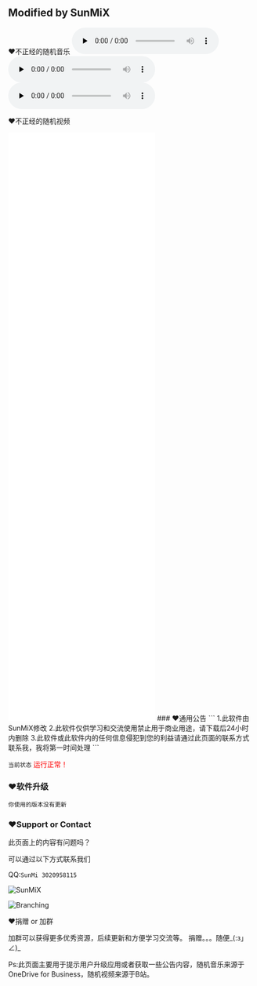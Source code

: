 ## Modified by SunMiX
♥不正经的随机音乐
<audio id="audio" controls="" preload="none">
      <source id="mp3" src="https://onedrive.gimhoy.com/sharepoint/aHR0cHM6Ly9qaWE2NjYtbXkuc2hhcmVwb2ludC5jb20vOnU6L2cvcGVyc29uYWwvc3VubWl4X3hreF9tZS9FVndBYnl1UVVkTk5vaTgzQm9MbXBGQUJzMVRYcld5QUU2Y0xWYUNRM0JjTnRRP2U9VjJWdkwz.mp3">
      </audio>
<audio id="audio" controls="" preload="none">
      <source id="mp3" src="https://onedrive.gimhoy.com/sharepoint/aHR0cHM6Ly9qaWE2NjYtbXkuc2hhcmVwb2ludC5jb20vOnU6L2cvcGVyc29uYWwvc3VubWl4X3hreF9tZS9FWHFOdURmT0hrWkpzM2Uyc0NZeTM4b0J5MmtKR1JqX1BRbTFBX3dkSEhBaC1BP2U9ODQ5and1.mp3">
      </audio>
<audio id="audio" controls="" preload="none">
      <source id="mp3" src="https://onedrive.gimhoy.com/sharepoint/aHR0cHM6Ly9qaWE2NjYtbXkuc2hhcmVwb2ludC5jb20vOnU6L2cvcGVyc29uYWwvc3VubWl4X3hreF9tZS9FV0FVeEhlc0tRTkdrV2p0cEl5a1VaSUJQX0pVaERfcFlPaHVNWGZGZ0ZvQ05BP2U9OU1mQ2ZW.mp3">
      </audio>

♥不正经的随机视频
<iframe src="//player.bilibili.com/player.html?aid=882747701&bvid=BV1oK4y1r7Ds&cid=174254752&page=1" scrolling="no" border="0" frameborder="no" framespacing="0" allowfullscreen="true"> </iframe>
<iframe src="//player.bilibili.com/player.html?aid=752519324&bvid=BV1mk4y1d7BV&cid=170571779&page=1" scrolling="no" border="0" frameborder="no" framespacing="0" allowfullscreen="true"> </iframe>
<iframe src="//player.bilibili.com/player.html?aid=37286416&bvid=BV18t411D7bT&cid=65529195&page=1" scrolling="no" border="0" frameborder="no" framespacing="0" allowfullscreen="true"> </iframe>
<iframe src="//player.bilibili.com/player.html?aid=2274779&bvid=BV1vs411D741&cid=65090448&page=1" scrolling="no" border="0" frameborder="no" framespacing="0" allowfullscreen="true"> </iframe>
<iframe src="//player.bilibili.com/player.html?aid=370432416&bvid=BV1qZ4y1W77x&cid=184841601&page=1" scrolling="no" border="0" frameborder="no" framespacing="0" allowfullscreen="true"> </iframe>
<iframe src="//player.bilibili.com/player.html?aid=82830476&bvid=BV1JJ411V7kk&cid=141710281&page=1" scrolling="no" border="0" frameborder="no" framespacing="0" allowfullscreen="true"> </iframe>
<iframe src="//player.bilibili.com/player.html?aid=75504160&bvid=BV18J411S7NH&cid=129160573&page=1" scrolling="no" border="0" frameborder="no" framespacing="0" allowfullscreen="true"> </iframe>
<iframe src="//player.bilibili.com/player.html?aid=582825207&bvid=BV1m64y1T7j1&cid=181441159&page=1" scrolling="no" border="0" frameborder="no" framespacing="0" allowfullscreen="true"> </iframe>
### ♥通用公告
```
1.此软件由SunMiX修改
2.此软件仅供学习和交流使用禁止用于商业用途，请下载后24小时内删除
3.此软件或此软件内的任何信息侵犯到您的利益请通过此页面的联系方式联系我，我将第一时间处理
```

`当前状态` <font color="#FF0000">运行正常！</font>

### ♥软件升级
```
你使用的版本没有更新
```



### ♥Support or Contact

此页面上的内容有问题吗？

可以通过以下方式联系我们

QQ:`SunMi 3020958115`


![SunMiX](https://onedrive.gimhoy.com/sharepoint/aHR0cHM6Ly9qaWE2NjYtbXkuc2hhcmVwb2ludC5jb20vOmk6L2cvcGVyc29uYWwvc3VubWl4X3hreF9tZS9FWUtaLU5IU0NrcEV0NVNmY1Zucm5fb0J4VmN3WGhOUEc2dUh3X3NaX0dGYmhRP2U9TkRzTDR2.jpg)

![Branching](https://guides.github.com/activities/hello-world/branching.png)


♥捐赠 or 加群

加群可以获得更多优秀资源，后续更新和方便学习交流等。
捐赠。。。随便_(:з」∠)_

Ps:此页面主要用于提示用户升级应用或者获取一些公告内容，随机音乐来源于OneDrive for Business，随机视频来源于B站。
